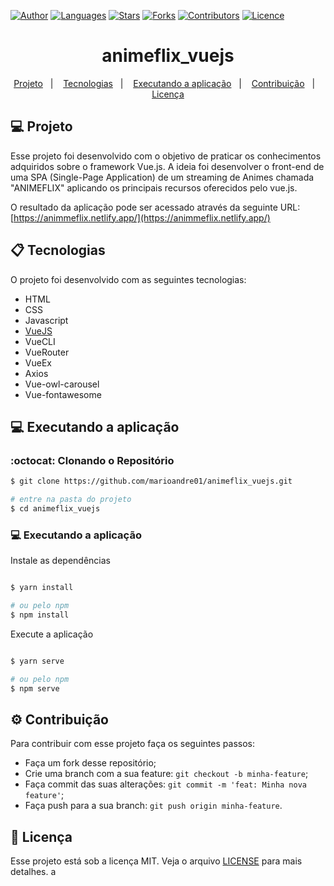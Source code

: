 [![Author](https://img.shields.io/badge/author-marioandre01-37C580?style=flat-square)](https://github.com/marioandre01)
[![Languages](https://img.shields.io/github/languages/count/marioandre01/animeflix_vuejs?color=%2337C580&style=flat-square)](#)
[![Stars](https://img.shields.io/github/stars/marioandre01/animeflix_vuejs?color=37C580&style=flat-square)](https://github.com/marioandre01/animeflix_vuejs/stargazers)
[![Forks](https://img.shields.io/github/forks/marioandre01/animeflix_vuejs?color=%2337C580&style=flat-square)](https://github.com/marioandre01/animeflix_vuejs/network/members)
[![Contributors](https://img.shields.io/github/contributors/marioandre01/animeflix_vuejs?color=37C580&style=flat-square)](https://github.com/marioandre01/animeflix_vuejs/graphs/contributors)
[![Licence](https://img.shields.io/github/license/marioandre01/animeflix_vuejs?color=%2337C580&style=flat-square)](https://github.com/marioandre01/animeflix_vuejs/blob/master/LICENCE.md)


<h1 align="center">
    animeflix_vuejs
</h1>

<p align="center"> 
  <a href="#-projeto">Projeto</a>&nbsp;&nbsp;&nbsp;|&nbsp;&nbsp;&nbsp;
  <a href="#-tecnologias">Tecnologias</a>&nbsp;&nbsp;&nbsp;|&nbsp;&nbsp;&nbsp;
  <!-- <a href="#-layout">Layout</a>&nbsp;&nbsp;&nbsp;|&nbsp;&nbsp;&nbsp; -->
  <a href="#-executando-a-aplicação">Executando a aplicação</a>&nbsp;&nbsp;&nbsp;|&nbsp;&nbsp;&nbsp;
  <a href="#gear-contribuição">Contribuição</a>&nbsp;&nbsp;&nbsp;|&nbsp;&nbsp;&nbsp;
  <a href="#memo-licença">Licença</a>
</p>

## 💻 Projeto

Esse projeto foi desenvolvido com o objetivo de praticar os conhecimentos adquiridos sobre o framework Vue.js. A ideia foi desenvolver o front-end de uma SPA (Single-Page Application) de um streaming de Animes chamada "ANIMEFLIX" aplicando os principais recursos oferecidos pelo vue.js.

O resultado da aplicação pode ser acessado através da seguinte URL:[https://animmeflix.netlify.app/](https://animmeflix.netlify.app/)


## 📋 Tecnologias

O projeto foi desenvolvido com as seguintes tecnologias:

- HTML
- CSS
- Javascript
- [VueJS](https://vuejs.org/)
- VueCLI
- VueRouter
- VueEx
- Axios
- Vue-owl-carousel
- Vue-fontawesome

<!-- ## 🎨 Layout

### 💻 Web 

<p align="center">
  <img alt="covid19_react_page_web" title="covid19_react_page_web" src="img/covid19_react_page_web.png" width="800px">
</p> -->

## 💻 Executando a aplicação

### :octocat: Clonando o Repositório

```bash
$ git clone https://github.com/marioandre01/animeflix_vuejs.git

# entre na pasta do projeto
$ cd animeflix_vuejs
```
### 💻 Executando a aplicação

Instale as dependências

```bash

$ yarn install

# ou pelo npm
$ npm install

```

Execute a aplicação

```bash

$ yarn serve

# ou pelo npm
$ npm serve

```
## :gear: Contribuição

Para contribuir com esse projeto faça os seguintes passos:

- Faça um fork desse repositório;
- Crie uma branch com a sua feature: `git checkout -b minha-feature`;
- Faça commit das suas alterações: `git commit -m 'feat: Minha nova feature'`;
- Faça push para a sua branch: `git push origin minha-feature`.

## :memo: Licença

Esse projeto está sob a licença MIT. Veja o arquivo [LICENSE](./LICENSE) para mais detalhes. a




